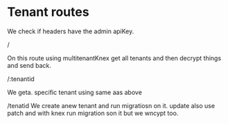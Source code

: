# Tenant routes

We check if headers have the admin apiKey.

/ 

On this route using multitenantKnex get all tenants and then decrypt things and send back.

/:tenantid

We geta. specific tenant using same aas above

/tenatid
We create anew tenant and run migratiosn on it. update also use patch and with knex run migration son it  but we wncypt too.